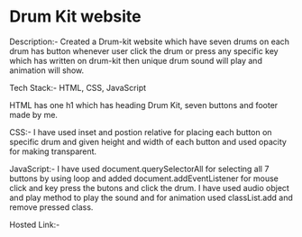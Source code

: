 # Drum Kit website

Description:-
Created a Drum-kit website which have seven drums on each drum has button whenever user click the drum or press any specific key which has written on drum-kit then unique drum sound will play and animation will show.

Tech Stack:-
HTML, CSS, JavaScript

HTML has one h1 which has heading Drum Kit, seven buttons and footer made by me.

CSS:- I have used inset and postion relative for placing each button on specific drum and given height and width of each button and used opacity for making transparent.

JavaScript:- I have used document.querySelectorAll for selecting all 7 buttons by using loop and added document.addEventListener for mouse click and key press the butons and click the drum. I have used audio object and play method to play the sound and for animation used classList.add and remove pressed class.

Hosted Link:- 
